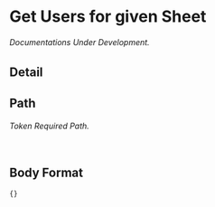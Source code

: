 # Get Users for given Sheet
###### Documentations Under Development.
## Detail
## Path
###### Token Required Path.
```js

```
## Body Format
```
{}
```